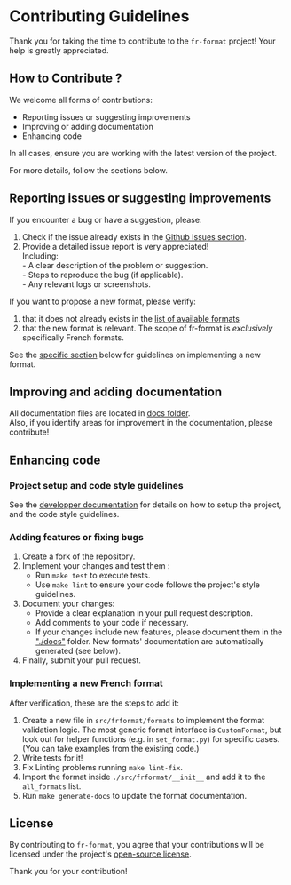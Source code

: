 # Contributing Guidelines

Thank you for taking the time to contribute to the `fr-format` project! Your help is greatly appreciated.

## How to Contribute ?

We welcome all forms of contributions: 

* Reporting issues or suggesting improvements
* Improving or adding documentation
* Enhancing code

In all cases, ensure you are working with the latest version of the project.

For more details, follow the sections below.

## Reporting issues or suggesting improvements

If you encounter a bug or have a suggestion, please:

1. Check if the issue already exists in the [Github Issues section](https://github.com/datagouv/fr-format/issues).
2. Provide a detailed issue report is very appreciated!\
   Including:\
              - A clear description of the problem or suggestion.\
              - Steps to reproduce the bug (if applicable).\
              - Any relevant logs or screenshots.

If you want to propose a new format, please verify:

1. that it does not already exists in the [list of available formats](./docs/formats.md)
2. that the new format is relevant. The scope of fr-format is _exclusively_ specifically French formats. 

See the [specific section](#implementing-a-new-french-format) below for guidelines on implementing a new format.

## Improving and adding documentation

All documentation files are located in [docs folder](./docs).\
Also, if you identify areas for improvement in the documentation, please contribute!

## Enhancing code

### Project setup and code style guidelines

See the [developper documentation](./docs/dev_documentation.md) for details on how to setup the project, and the code style guidelines.

### Adding features or fixing bugs

1. Create a fork of the repository.
2. Implement your changes and test them :
   - Run `make test` to execute tests.
   - Use `make lint` to ensure your code follows the project's style guidelines.
3. Document your changes:
   - Provide a clear explanation in your pull request description.
   - Add comments to your code if necessary.
   - If your changes include new features, please document them in the ["./docs"](./docs) folder. New formats' documentation are automatically generated (see below).
4. Finally, submit your pull request.

### Implementing a new French format

After verification, these are the steps to add it:

1. Create a new file in `src/frformat/formats` to implement the format validation logic. The most generic format interface is `CustomFormat`, but look out for helper functions (e.g. in `set_format.py`) for specific cases. (You can take examples from the existing code.)
2. Write tests for it!
3. Fix Linting problems running `make lint-fix`.
4. Import the format inside `./src/frformat/__init__` and add it to the `all_formats` list. 
5. Run `make generate-docs` to update the format documentation. 

## License

By contributing to `fr-format`, you agree that your contributions will be licensed under the project's [open-source license](./LICENSE.md).

Thank you for your contribution!
